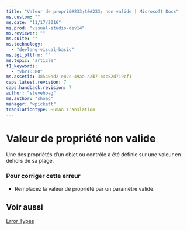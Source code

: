 ```yaml
---
title: "Valeur de propri&#233;t&#233; non valide | Microsoft Docs"
ms.custom: ""
ms.date: "11/17/2016"
ms.prod: "visual-studio-dev14"
ms.reviewer: ""
ms.suite: ""
ms.technology: 
  - "devlang-visual-basic"
ms.tgt_pltfrm: ""
ms.topic: "article"
f1_keywords: 
  - "vbrID380"
ms.assetid: 38540ad2-e02c-49aa-a2b7-b4c82d719cf1
caps.latest.revision: 7
caps.handback.revision: 7
author: "stevehoag"
ms.author: "shoag"
manager: "wpickett"
translationtype: Human Translation
---
```

# Valeur de propri&#233;t&#233; non valide
Une des propriétés d’un objet ou contrôle a été définie sur une valeur en dehors de sa plage.  
  
### Pour corriger cette erreur  
  
-   Remplacez la valeur de propriété par un paramètre valide.  
  
## Voir aussi  
 [Error Types](../../visual-basic/programming-guide/language-features/error-types.md)